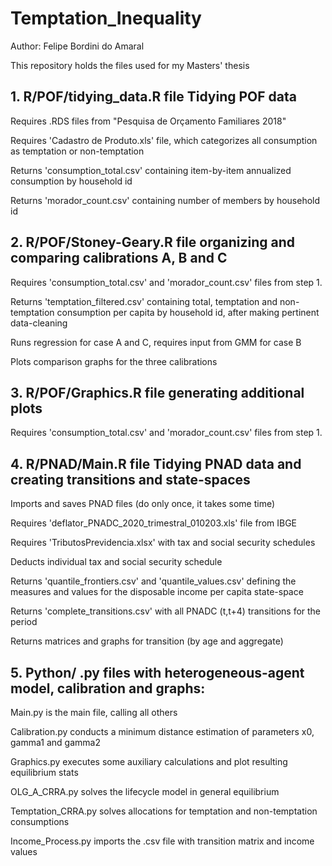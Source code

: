 
# Temptation_Inequality

<!-- badges: start -->
<!-- badges: end -->

Author: Felipe Bordini do Amaral

This repository holds the files used for my Masters' thesis

## 1. R/POF/tidying_data.R file Tidying POF data

  Requires .RDS files from "Pesquisa de Orçamento Familiares 2018"
  
  Requires 'Cadastro de Produto.xls' file, which categorizes all consumption as temptation or non-temptation
  
  Returns 'consumption_total.csv' containing item-by-item annualized consumption by household id
  
  Returns 'morador_count.csv' containing number of members by household id

## 2. R/POF/Stoney-Geary.R file organizing and comparing calibrations A, B and C

  Requires 'consumption_total.csv' and 'morador_count.csv' files from step 1.
  
  Returns 'temptation_filtered.csv' containing total, temptation and non-temptation consumption per capita by household id, after making pertinent data-cleaning
  
  Runs regression for case A and C, requires input from GMM for case B
  
  Plots comparison graphs for the three calibrations

## 3. R/POF/Graphics.R file generating additional plots

  Requires 'consumption_total.csv' and 'morador_count.csv' files from step 1.


## 4. R/PNAD/Main.R file Tidying PNAD data and creating transitions and state-spaces

  Imports and saves PNAD files (do only once, it takes some time)
  
  Requires 'deflator_PNADC_2020_trimestral_010203.xls' file from IBGE
  
  Requires 'TributosPrevidencia.xlsx' with tax and social security schedules
  
  Deducts individual tax and social security schedule
  
  Returns 'quantile_frontiers.csv' and 'quantile_values.csv' defining the measures and values for the disposable income per capita state-space
  
  Returns 'complete_transitions.csv' with all PNADC (t,t+4) transitions for the period
  
  Returns matrices and graphs for transition (by age and aggregate)

## 5. Python/ .py files with heterogeneous-agent model, calibration and graphs:

  Main.py is the main file, calling all others
  
  Calibration.py conducts a minimum distance estimation of parameters x0, gamma1 and gamma2
  
  Graphics.py executes some auxiliary calculations and plot resulting equilibrium stats
  
  OLG_A_CRRA.py solves the lifecycle model in general equilibrium
  
  Temptation_CRRA.py solves allocations for temptation and non-temptation consumptions
  
  Income_Process.py imports the .csv file with transition matrix and income values
